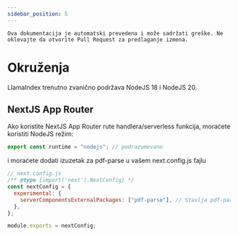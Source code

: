 ```yaml
---
sidebar_position: 5
---
```


`Ova dokumentacija je automatski prevedena i može sadržati greške. Ne oklevajte da otvorite Pull Request za predlaganje izmena.`

# Okruženja

LlamaIndex trenutno zvanično podržava NodeJS 18 i NodeJS 20.

## NextJS App Router

Ako koristite NextJS App Router rute handlera/serverless funkcija, moraćete koristiti NodeJS režim:

```js
export const runtime = "nodejs"; // podrazumevano
```

i moraćete dodati izuzetak za pdf-parse u vašem next.config.js fajlu

```js
// next.config.js
/** @type {import('next').NextConfig} */
const nextConfig = {
  experimental: {
    serverComponentsExternalPackages: ["pdf-parse"], // Stavlja pdf-parse u stvarni NodeJS režim sa NextJS App Routerom
  },
};

module.exports = nextConfig;
```
